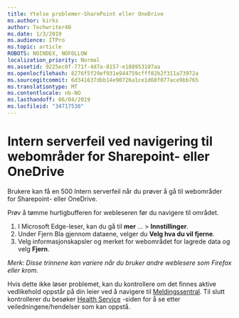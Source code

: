 ```yaml
---
title: Ytelse problemer-SharePoint eller OneDrive
ms.author: kirks
author: Techwriter40
ms.date: 1/3/2019
ms.audience: ITPro
ms.topic: article
ROBOTS: NOINDEX, NOFOLLOW
localization_priority: Normal
ms.assetid: 9225ec0f-771f-4d7a-8157-e188953107aa
ms.openlocfilehash: 8276f5f29ef931e944759cfff82b2f311a73972a
ms.sourcegitcommit: 6d341637dbb14e90726a1ce1d68f077ace9bb765
ms.translationtype: MT
ms.contentlocale: nb-NO
ms.lasthandoff: 06/04/2019
ms.locfileid: "34717530"
---
```

# <a name="internal-server-error-when-navigating-to-sharepoint-or-onedrive-sites"></a>Intern serverfeil ved navigering til webområder for Sharepoint- eller OneDrive

<p><span style="mso-bidi-font-family: Calibri; mso-bidi-theme-font: minor-latin;">Brukere kan få en 500 Intern serverfeil når du prøver å gå til webområder for Sharepoint- eller OneDrive.</span></p> <p><span style="mso-bidi-font-family: Calibri; mso-bidi-theme-font: minor-latin;">Prøv å tømme hurtigbufferen for webleseren før du navigere til området.</span></p> <ol> <li><span style="mso-bidi-font-family: Calibri; mso-bidi-theme-font: minor-latin;">I Microsoft Edge-leser, kan du gå til <strong>mer</strong> &hellip; &gt; <strong>Innstillinger</strong>.</span></li> <li><span style="mso-bidi-font-family: Calibri; mso-bidi-theme-font: minor-latin;">Under Fjern Bla gjennom dataene, velger du <strong>Velg hva du vil fjerne</strong>.</span></li> <li><span style="mso-bidi-font-family: Calibri; mso-bidi-theme-font: minor-latin;">Velg informasjonskapsler og merket for webområdet for lagrede data og velg <strong>Fjern</strong>.</span></li> </ol> <p><em style="mso-bidi-font-style: normal;"><span style="mso-bidi-font-family: Calibri; mso-bidi-theme-font: minor-latin;">Merk: Disse trinnene kan variere når du bruker andre weblesere som Firefox eller krom.</span></em></p> <p><span style="mso-bidi-font-family: Calibri; mso-bidi-theme-font: minor-latin;">Hvis dette ikke løser problemet, kan du kontrollere om det finnes aktive vedlikehold oppstår på din leier ved å navigere til <a href="https://portal.office.com/adminportal/home#/MessageCenter">Meldingssentral</a>. Til slutt kontrollerer du besøker <a href="https://portal.office.com/adminportal/home#/servicehealth">Health Service</a> -siden for å se etter veiledningene/hendelser som kan oppstå.</span></p>

